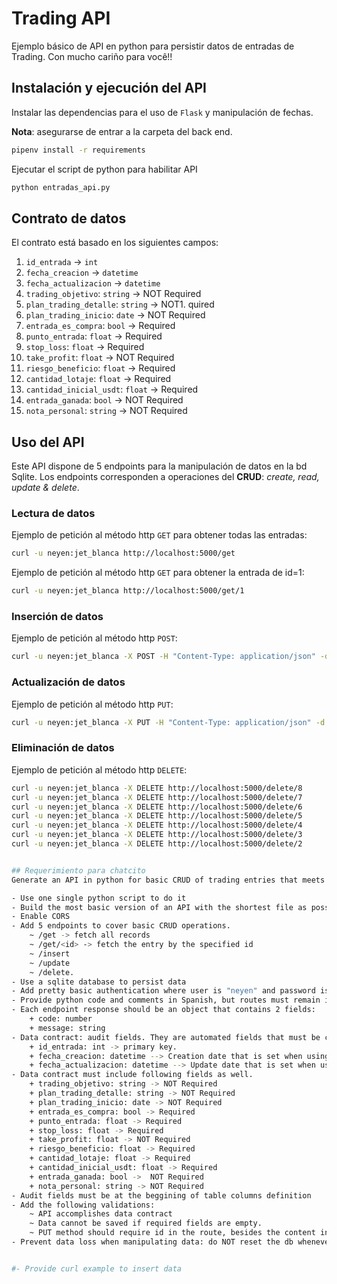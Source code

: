 # Trading API

Ejemplo básico de API en python para persistir datos de entradas de Trading.
Con mucho cariño para você!!


## Instalación y ejecución del API

Instalar las dependencias para el uso de `Flask` y manipulación de fechas.

**Nota**: asegurarse de entrar a la carpeta del back end.

```sh
pipenv install -r requirements
```

Ejecutar el script de python para habilitar API
```sh
python entradas_api.py 
```

## Contrato de datos
El contrato está basado en los siguientes campos:
1. `id_entrada` -> `int`
1. `fecha_creacion` -> `datetime`
1. `fecha_actualizacion` -> `datetime`
1. `trading_objetivo`: `string` -> NOT Required
1. `plan_trading_detalle`: `string` -> NOT1. quired
1. `plan_trading_inicio`: `date` -> NOT Required
1. `entrada_es_compra`: `bool` -> Required
1. `punto_entrada`: `float` -> Required
1. `stop_loss`: `float` -> Required
1. `take_profit`: `float` -> NOT Required
1. `riesgo_beneficio`: `float` -> Required
1. `cantidad_lotaje`: `float` -> Required
1. `cantidad_inicial_usdt`: `float` -> Required
1. `entrada_ganada`: `bool` ->  NOT Required
1. `nota_personal`: `string` -> NOT Required

## Uso del API
Este API dispone de 5 endpoints para la manipulación de datos en la bd Sqlite. Los endpoints corresponden a operaciones del **CRUD**: _create, read, update & delete_.

### Lectura de datos

Ejemplo de petición al método http `GET` para obtener todas las entradas:
```sh
curl -u neyen:jet_blanca http://localhost:5000/get
```

Ejemplo de petición al método http `GET` para obtener la entrada de id=1:
```sh
curl -u neyen:jet_blanca http://localhost:5000/get/1
```

### Inserción de datos

Ejemplo de petición al método http `POST`:
```sh
curl -u neyen:jet_blanca -X POST -H "Content-Type: application/json" -d "{ \"trading_objetivo\": \"Objetivo de trading\", \"plan_trading_detalle\": \"Detalle del plan de trading\", \"plan_trading_inicio\": \"2023-10-15\", \"entrada_es_compra\": true, \"punto_entrada\": 1.234, \"stop_loss\": 1.200, \"take_profit\": 1.300, \"riesgo_beneficio\": 2.0, \"cantidad_lotaje\": 0.1, \"cantidad_inicial_usdt\": 100.0, \"entrada_ganada\": true, \"nota_personal\": \"Nota personal para la entrada - Prueba\" }" http://localhost:5000/insert
```


### Actualización de datos

Ejemplo de petición al método http `PUT`:
```sh
curl -u neyen:jet_blanca -X PUT -H "Content-Type: application/json" -d "{ \"plan_trading_detalle\": \"Probando el método UPDATE\" }" http://localhost:5000/update/1
```


### Eliminación de datos

Ejemplo de petición al método http `DELETE`:
```sh
curl -u neyen:jet_blanca -X DELETE http://localhost:5000/delete/8
curl -u neyen:jet_blanca -X DELETE http://localhost:5000/delete/7
curl -u neyen:jet_blanca -X DELETE http://localhost:5000/delete/6
curl -u neyen:jet_blanca -X DELETE http://localhost:5000/delete/5
curl -u neyen:jet_blanca -X DELETE http://localhost:5000/delete/4
curl -u neyen:jet_blanca -X DELETE http://localhost:5000/delete/3
curl -u neyen:jet_blanca -X DELETE http://localhost:5000/delete/2


## Requerimiento para chatcito
Generate an API in python for basic CRUD of trading entries that meets the following indications

- Use one single python script to do it
- Build the most basic version of an API with the shortest file as possible
- Enable CORS
- Add 5 endpoints to cover basic CRUD operations.
	~ /get -> fetch all records
	~ /get/<id> -> fetch the entry by the specified id
	~ /insert
	~ /update
	~ /delete.
- Use a sqlite database to persist data
- Add pretty basic authentication where user is "neyen" and password is "jet_blanca"
- Provide python code and comments in Spanish, but routes must remain in English: get, insert, update, delete
- Each endpoint response should be an object that contains 2 fields: 
	+ code: number
	+ message: string
- Data contract: audit fields. They are automated fields that must be calculated by the API. User should not be in charge of dealing with it.
	+ id_entrada: int -> primary key.
	+ fecha_creacion: datetime --> Creation date that is set when using "/insert" endpoint
	+ fecha_actualizacion: datetime --> Update date that is set when using "/update" endpoint. By default is set to fecha_creacion when record is created.
- Data contract must include following fields as well. 
	+ trading_objetivo: string -> NOT Required
	+ plan_trading_detalle: string -> NOT Required
	+ plan_trading_inicio: date -> NOT Required
	+ entrada_es_compra: bool -> Required
	+ punto_entrada: float -> Required
	+ stop_loss: float -> Required
	+ take_profit: float -> NOT Required
	+ riesgo_beneficio: float -> Required
	+ cantidad_lotaje: float -> Required
	+ cantidad_inicial_usdt: float -> Required
	+ entrada_ganada: bool ->  NOT Required
	+ nota_personal: string -> NOT Required
- Audit fields must be at the beggining of table columns definition
- Add the following validations: 
	~ API accomplishes data contract
	~ Data cannot be saved if required fields are empty.
	~ PUT method should require id in the route, besides the content in the body
- Prevent data loss when manipulating data: do NOT reset the db whenever the FlaskAPI app is up or down.


#- Provide curl example to insert data
